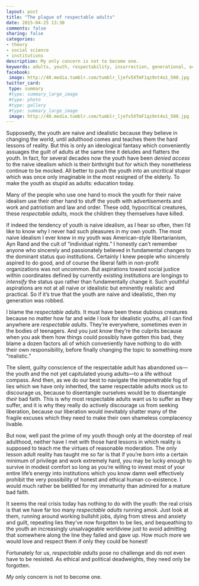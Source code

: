 ```yaml
---
layout: post
title: "The plague of respectable adults"
date: 2015-04-25 13:30
comments: false
sharing: false
categories: 
- theory
- social science
- institutions
description: My only concern is not to become one.
keywords: adults, youth, respectability, insurrection, generational, activism
facebook: 
 image: http://40.media.tumblr.com/tumblr_ljefv5XTmF1qz9nt4o1_500.jpg
twitter_card:
 type: summary
 #type: summary_large_image
 #type: photo
 #type: gallery
 #type: summary_large_image
 image: http://40.media.tumblr.com/tumblr_ljefv5XTmF1qz9nt4o1_500.jpg
---
```


Supposedly, the youth are naive and idealistic because they believe in changing the world, until adulthood comes and teaches them the hard lessons of reality. But this is only an ideological fantasy which conveniently assuages the guilt of adults at the same time it deludes and flatters the youth. In fact, for several decades now the youth have been *denied access* to the naive idealism which is their birthright but for which they nonetheless continue to be mocked. All better to push the youth into an uncritical stupor which was once only imaginable in the  most resigned of the elderly. To make the youth as stupid as adults: education today.

Many of the people who use one hand to mock the youth for their naive idealism use their other hand to stuff the youth with advertisements and work and patriotism and law and order. These odd, hypocritical creatures, these *respectable adults,* mock the children they themselves have killed.

If indeed the tendency of youth is naive idealism, as I hear so often, then I’d like to know why I never had such pleasures in my own youth. The most naive idealism I ever knew in my youth was American-style libertarianism, Ayn Rand and the cult of “individual rights.” I honestly can’t remember anyone who sincerely and passionately believed in fundamental changes to the dominant status quo institutions. Certainly I knew people who sincerely aspired to do good, and of course the liberal faith in non-profit organizations was not uncommon. But aspirations toward social justice within coordinates defined by currently existing institutions are longings to *intensify* the status quo rather than fundamentally change it. Such youthful aspirations are not at all naive or idealistic but eminently realistic and practical. So if it’s true that the youth are naive and idealistic, then my generation was robbed.

I blame the *respectable adults.* It must have been these dubious creatures because no matter how far and wide I look for idealistic youths, all I can find anywhere are *respectable adults*. They’re everywhere, sometimes even in the bodies of teenagers. And you just *know* they’re the culprits because when you ask them how things could possibly have gotten this bad, they blame a dozen factors all of which conveniently have nothing to do with their own responsibility, before finally changing the topic to something more “realistic.”

The silent, guilty conscience of the respectable adult has abandoned us—the youth and the not yet capitulated young adults—to a life without compass. And then, as we do our best to navigate the impenetrable fog of lies which we have only inherited, the same respectable adults mock us to discourage us, because to disentangle ourselves would be to disentangle *their* bad faith. This is why most respectable adults want us to suffer as they suffer, and it is why they really do actively discourage us from seeking liberation, because our liberation would inevitably shatter many of the fragile excuses which they need to make their own shameless complacency livable.

But now, well past the prime of my youth though only at the doorstep of real adulthood, neither have I met with those hard lessons in which reality is supposed to teach me the virtues of reasonable moderation. The only lesson adult reality has taught me so far is that if you’re born into a certain minimum of privilege and work extremely hard, you may be lucky enough to survive in modest comfort so long as you’re willing to invest most of your entire life’s energy into institutions which you know damn well effectively prohibit the very possibility of honest and ethical human co-existence. I would much rather be belittled for my immaturity than admired for a mature bad faith.

It seems the real crisis today has nothing to do with the youth: the real crisis is that we have far too many *respectable adults* running amok. Just look at them, running around working bullshit jobs, dying from stress and anxiety and guilt, repeating lies they’ve now forgotten to be lies, and bequeathing to the youth an increasingly unsalvageable worldview just to avoid admitting that somewhere along the line they failed and gave up. How much more we would love and respect them if only they could be honest!

Fortunately for us, *respectable adults* pose no challenge and do not even have to be resisted. As ethical and political deadweights, they need only be forgotten.

*My* only concern is not to become one.